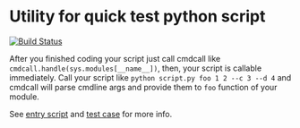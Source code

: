 # Utility for quick test python script

[![Build Status](https://travis-ci.org/xudifsd/cmdcall.svg?branch=master)](https://travis-ci.org/xudifsd/cmdcall)

After you finished coding your script just call cmdcall like `cmdcall.handle(sys.modules[__name__])`,
then, your script is callable immediately. Call your script like `python script.py foo 1 2 --c 3 --d 4`
and cmdcall will parse cmdline args and provide them to `foo` function of your module.

See [entry script](test/entry.py) and [test case](test/test_cmdcall.py) for more info.
